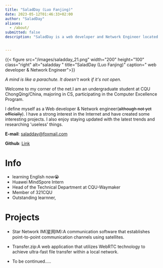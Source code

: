```yaml
---
title: "SaladDay (Luo Fanjing)"
date: 2023-05-12T01:46:33+02:00
author: "SaladDay"
aliases:
  - /about/
submitted: false
description: "SaladDay is a web developer and Network Engineer located in CQU ChongQing/China."


---
```


{{< figure src="/images/saladday_21.png"  width="200" height="100" class="right" alt="saladday " title="SaladDay (Luo Fanjing)" caption=" web developer & Network Engineer">}}


*A mind is like a parachute. It doesn't work if it's not open.*

Welcome to my corner of the net.I am an undergraduate student at CQU ChongQing/China, majoring in CS, participating in the Computer Excellence Program.

I define myself as a Web developer & Network engineer(~~although not yet officially~~). I have a strong interest in the Internet and have created some interesting projects. I also enjoy staying updated with the latest trends and researching 'useless' things.

**E-mail**: saladday@foxmail.com

**Github**: [Link](https://github.com/SaladDay) 

# Info

* learning English now😭
* Huawei MindSpore Intern
* Head of the Technical Department at CQU-Waymaker
* Member of 321CQU
* Outstanding learnner,

# Projects

- Star Network IM(星网IM):A communication software that establishes point-to-point communication channels using satellites.
- Transfer.zip:A web application that utilizes WebRTC technology to achieve ultra-fast file transfer within a local network.

- To be continued.....